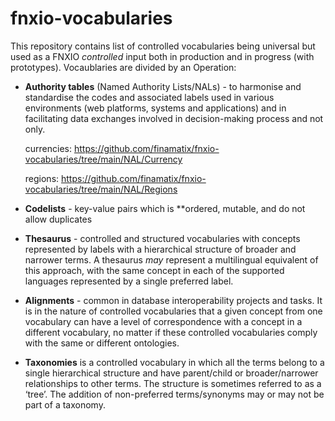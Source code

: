 # fnxio-vocabularies
This repository contains list of controlled vocabularies being universal but used as a FNXIO *controlled* input both in production and in progress (with prototypes).
Vocaublaries are divided by an Operation:

- **Authority tables** (Named Authority Lists/NALs) - to harmonise and standardise the codes and associated labels used in various environments (web platforms, systems and applications) and in facilitating data exchanges involved in decision-making process and not only.

  currencies:   https://github.com/finamatix/fnxio-vocabularies/tree/main/NAL/Currency
  
  regions: https://github.com/finamatix/fnxio-vocabularies/tree/main/NAL/Regions
  
- **Codelists** - key-value pairs which is **ordered, mutable, and do not allow duplicates
  
- **Thesaurus** - controlled and structured vocabularies with concepts represented by labels with a hierarchical structure of broader and narrower terms. A thesaurus *may* represent a multilingual equivalent of this approach, with the same concept in each of the supported languages represented by a single preferred label.
  
- **Alignments** - common in database interoperability projects and tasks. It is in the nature of controlled vocabularies that a given concept from one vocabulary can have a level of correspondence with a concept in a different vocabulary, no matter if these controlled vocabularies comply with the same or different ontologies.
  
- **Taxonomies** is a controlled vocabulary in which all the terms belong to a single hierarchical structure and have parent/child or broader/narrower relationships to other terms. The structure is sometimes referred to as a ‘tree’. The addition of non-preferred terms/synonyms may or may not be part of a taxonomy.
